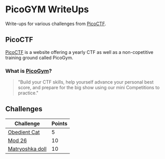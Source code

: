 # PicoGYM WriteUps

Write-ups for various challenges from [PicoCTF](https://picoctf.org/).

## PicoCTF

[PicoCTF](https://picoctf.org/) is a website offering a yearly CTF as well as a non-copetitive training ground called PicoGym.

### What is [PicoGym](https://play.picoctf.org/practice)?

> "Build your CTF skills, help yourself advance your personal best score, and prepare for the big show using our mini Competitions to practice."

## Challenges

|Challenge|Points|
|--------|------|
|[Obedient Cat](./ObedientCat/ObedientCat.md)|5|
|[Mod 26](./Mod26/Mod26.md)|10|
|[Matryoshka doll](./MatryoshkaDoll/MatryoshkaDoll.md)|10|
